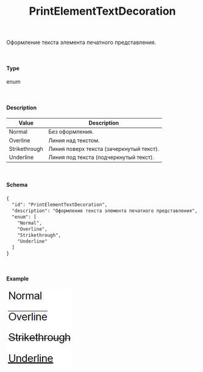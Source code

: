 ﻿---
layout: default
title: PrintElementTextDecoration
position: 2
categories: 
tags: 
---

Оформление текста элемента печатного представления.

   

#### Type

enum

  

#### Description  

|Value|Description|
|-----|-----------|
|Normal|Без оформления.|
|Overline|Линия над текстом.|
|Strikethrough|Линия поверх текста (зачеркнутый текст).|
|Underline|Линия под текста (подчеркнутый текст).|

   

#### Schema

```
{
  "id": "PrintElementTextDecoration",
  "description": "Оформление текста элемента печатного представления",
  "enum": [
    "Normal",
    "Overline",
    "Strikethrough",
    "Underline"
  ]
}
```

   

#### Example

![](PrintElementTextDecoration.PNG)

 

 

